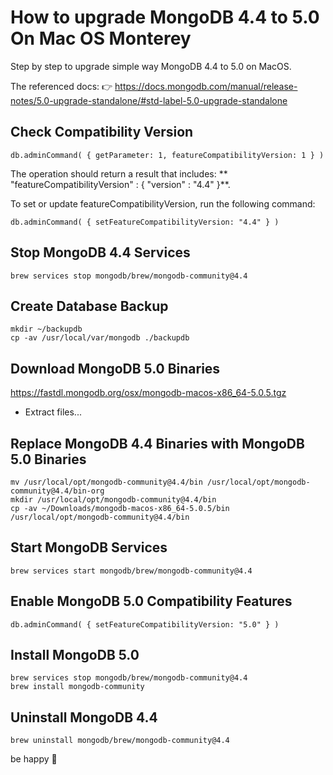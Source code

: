 # How to upgrade MongoDB 4.4 to 5.0 On Mac OS Monterey
Step by step to upgrade simple way MongoDB 4.4 to 5.0 on MacOS.

The referenced docs: 
👉 https://docs.mongodb.com/manual/release-notes/5.0-upgrade-standalone/#std-label-5.0-upgrade-standalone

## Check Compatibility Version

```
db.adminCommand( { getParameter: 1, featureCompatibilityVersion: 1 } )
```

The operation should return a result that includes: ** "featureCompatibilityVersion" : { "version" : "4.4" }**.

To set or update featureCompatibilityVersion, run the following command:

```
db.adminCommand( { setFeatureCompatibilityVersion: "4.4" } )
```

## Stop MongoDB 4.4 Services

```
brew services stop mongodb/brew/mongodb-community@4.4
```

## Create Database Backup

```
mkdir ~/backupdb
cp -av /usr/local/var/mongodb ./backupdb
```

## Download MongoDB 5.0 Binaries

https://fastdl.mongodb.org/osx/mongodb-macos-x86_64-5.0.5.tgz
- Extract files...

## Replace MongoDB 4.4 Binaries with MongoDB 5.0 Binaries

```
mv /usr/local/opt/mongodb-community@4.4/bin /usr/local/opt/mongodb-community@4.4/bin-org
mkdir /usr/local/opt/mongodb-community@4.4/bin
cp -av ~/Downloads/mongodb-macos-x86_64-5.0.5/bin /usr/local/opt/mongodb-community@4.4/bin
```

## Start MongoDB Services

```
brew services start mongodb/brew/mongodb-community@4.4
```

## Enable MongoDB 5.0 Compatibility Features

```
db.adminCommand( { setFeatureCompatibilityVersion: "5.0" } ) 
```

## Install MongoDB 5.0

```
brew services stop mongodb/brew/mongodb-community@4.4
brew install mongodb-community
```

## Uninstall MongoDB 4.4

```brew uninstall mongodb/brew/mongodb-community@4.4```


be happy 🤙






